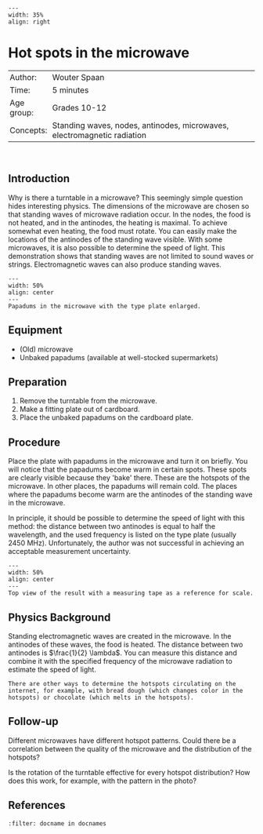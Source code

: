 ```{figure} ../../figures/ready.png
---
width: 35%
align: right
```

# Hot spots in the microwave

<table style="width: 100%; border-collapse: collapse; border: none;">
    <tr style="background-color: var(--background-color);">  
        <td style="text-align: left; padding: 3px; border: none; color: var(--text-color)">Author:</td>
        <td style="text-align: left; padding: 3px; border: none; color: var(--text-color)">Wouter Spaan</td>
    </tr>
    <tr style="background-color: var(--background-color);"> 
        <td style="text-align: left; padding: 3px; border: none; color: var(--text-color)">Time:</td>
        <td style="text-align: left; padding: 3px; border: none; color: var(--text-color)">5 minutes</td>
    </tr>
    <tr style="background-color: var(--background-color);"> 
        <td style="text-align: left; padding: 3px; border: none; color: var(--text-color)">Age group:</td>
        <td style="text-align: left; padding: 3px; border: none; color: var(--text-color)">Grades 10-12</td>
    </tr>
    <tr style="background-color: var(--background-color);"> 
        <td style="text-align: left; padding: 3px; border: none; color: var(--text-color)">Concepts:</td>
        <td style="text-align: left; padding: 3px; border: none; color: var(--text-color)">Standing waves, nodes, antinodes, microwaves, electromagnetic radiation</td>
    </tr>
</table><br>

## Introduction
Why is there a turntable in a microwave? This seemingly simple question hides interesting physics. The dimensions of the microwave are chosen so that standing waves of microwave radiation occur. In the nodes, the food is not heated, and in the antinodes, the heating is maximal. To achieve somewhat even heating, the food must rotate. You can easily make the locations of the antinodes of the standing wave visible. With some microwaves, it is also possible to determine the speed of light. This demonstration shows that standing waves are not limited to sound waves or strings. Electromagnetic waves can also produce standing waves.

```{figure} demo49_figure1.jpg
---
width: 50%
align: center
---
Papadums in the microwave with the type plate enlarged.
```
## Equipment
- (Old) microwave
- Unbaked papadums (available at well-stocked supermarkets)

## Preparation
1. Remove the turntable from the microwave.
2. Make a fitting plate out of cardboard.
3. Place the unbaked papadums on the cardboard plate.

## Procedure
Place the plate with papadums in the microwave and turn it on briefly. You will notice that the papadums become warm in certain spots. These spots are clearly visible because they 'bake' there. These are the hotspots of the microwave. In other places, the papadums will remain cold. The places where the papadums become warm are the antinodes of the standing wave in the microwave.

In principle, it should be possible to determine the speed of light with this method: the distance between two antinodes is equal to half the wavelength, and the used frequency is listed on the type plate (usually 2450 MHz). Unfortunately, the author was not successful in achieving an acceptable measurement uncertainty.

```{figure} demo49_figure2.jpeg
---
width: 50%
align: center
---
Top view of the result with a measuring tape as a reference for scale.
```


## Physics Background
Standing electromagnetic waves are created in the microwave. In the antinodes of these waves, the food is heated. The distance between two antinodes is $\frac{1}{2} \lambda$. You can measure this distance and combine it with the specified frequency of the microwave radiation to estimate the speed of light.

```{tip}
There are other ways to determine the hotspots circulating on the internet, for example, with bread dough (which changes color in the hotspots) or chocolate (which melts in the hotspots).
```

## Follow-up
Different microwaves have different hotspot patterns. Could there be a correlation between the quality of the microwave and the distribution of the hotspots?

Is the rotation of the turntable effective for every hotspot distribution? How does this work, for example, with the pattern in the photo?

## References
```{bibliography}
:filter: docname in docnames
```